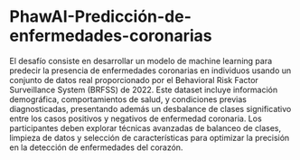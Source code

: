 # PhawAI-Predicción-de-enfermedades-coronarias

El desafío consiste en desarrollar un modelo de machine learning para predecir la presencia de enfermedades coronarias en individuos usando un conjunto de datos real proporcionado por el Behavioral Risk Factor Surveillance System (BRFSS) de 2022. Este dataset incluye información demográfica, comportamientos de salud, y condiciones previas diagnosticadas, presentando además un desbalance de clases significativo entre los casos positivos y negativos de enfermedad coronaria. Los participantes deben explorar técnicas avanzadas de balanceo de clases, limpieza de datos y selección de características para optimizar la precisión en la detección de enfermedades del corazón.

